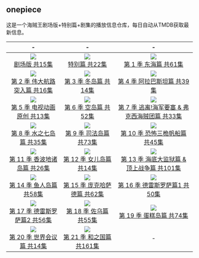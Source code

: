 ## onepiece

这是一个海贼王剧场版+特别篇+剧集的播放信息仓库，每日自动从TMDB获取最新信息。

|  -  |  -  |  -  | 
|:---:|:---:|:---:| 
| <img src='https://image.tmdb.org/t/p/w300_and_h450_bestv2/4floYRInCRdi6Nk85lLQzGPbV5K.jpg' max-width='300'/> <br> [剧场版 共15集](https://onepiece.aliang.link/index.html) | <img src='https://image.tmdb.org/t/p/w300_and_h450_bestv2/AidpQUAWUfPOVC91u47Ceb9a6Pb.jpg' max-width='300'/> <br> [特别篇 共22集](https://onepiece.aliang.link/op/S00.html) | <img src='https://image.tmdb.org/t/p/w300_and_h450_bestv2/tH0pYsyCcwPVT6bK2AzvocmClMN.jpg' max-width='300'/> <br> [第 1 季 东海篇 共61集](https://onepiece.aliang.link/op/S01.html) | 
| <img src='https://image.tmdb.org/t/p/w300_and_h450_bestv2/tPXGVYMEMbfrn9rfUuRUVodkHNv.jpg' max-width='300'/> <br> [第 2 季 伟大航路突入篇 共16集](https://onepiece.aliang.link/op/S02.html) | <img src='https://image.tmdb.org/t/p/w300_and_h450_bestv2/dhE94iPUZvM17rcrVewijmcf8oC.jpg' max-width='300'/> <br> [第 3 季 冬岛篇 共14集](https://onepiece.aliang.link/op/S03.html) | <img src='https://image.tmdb.org/t/p/w300_and_h450_bestv2/skTBiTJOz1wwgOZ8NodrC5JOvut.jpg' max-width='300'/> <br> [第 4 季 阿拉巴斯坦篇 共39集](https://onepiece.aliang.link/op/S04.html) | 
| <img src='https://image.tmdb.org/t/p/w300_and_h450_bestv2/zUFLxyhHvUlqJVPgPvIPyABNKsg.jpg' max-width='300'/> <br> [第 5 季 电视动画原创 共13集](https://onepiece.aliang.link/op/S05.html) | <img src='https://image.tmdb.org/t/p/w300_and_h450_bestv2/kn00jIwLinqNWctiIDq0IXOKahD.jpg' max-width='300'/> <br> [第 6 季 空岛篇 共52集](https://onepiece.aliang.link/op/S06.html) | <img src='https://image.tmdb.org/t/p/w300_and_h450_bestv2/xEzSywoL2XlMz67Yg7qXvnRvfK9.jpg' max-width='300'/> <br> [第 7 季 逃离!海军要塞 & 弗克西海贼团篇 共33集](https://onepiece.aliang.link/op/S07.html) | 
| <img src='https://image.tmdb.org/t/p/w300_and_h450_bestv2/48FOkpW91bmOArsOeOsVuNBk3nv.jpg' max-width='300'/> <br> [第 8 季 水之七岛篇 共35集](https://onepiece.aliang.link/op/S08.html) | <img src='https://image.tmdb.org/t/p/w300_and_h450_bestv2/tqjQXwb9CELyZgpbJpSRFdifVz0.jpg' max-width='300'/> <br> [第 9 季 司法岛篇 共73集](https://onepiece.aliang.link/op/S09.html) | <img src='https://image.tmdb.org/t/p/w300_and_h450_bestv2/tnri1uxhXHZcp3OmON3aB6WCICT.jpg' max-width='300'/> <br> [第 10 季 恐怖三桅帆船篇 共45集](https://onepiece.aliang.link/op/S10.html) | 
| <img src='https://image.tmdb.org/t/p/w300_and_h450_bestv2/5nrvutAGZZbos6HgJeCbrMF2KnZ.jpg' max-width='300'/> <br> [第 11 季 香波地诸岛篇 共26集](https://onepiece.aliang.link/op/S11.html) | <img src='https://image.tmdb.org/t/p/w300_and_h450_bestv2/j1zQbP8KQNTzqrybhkDMPtdpEJx.jpg' max-width='300'/> <br> [第 12 季 女儿岛篇 共14集](https://onepiece.aliang.link/op/S12.html) | <img src='https://image.tmdb.org/t/p/w300_and_h450_bestv2/22IZx1kwvQXQKPomIyKABJbu7pX.jpg' max-width='300'/> <br> [第 13 季 海底大监狱篇 & 顶上战争篇 共101集](https://onepiece.aliang.link/op/S13.html) | 
| <img src='https://image.tmdb.org/t/p/w300_and_h450_bestv2/seZqgkv7CvviGLqQHt5Tg9UJBov.jpg' max-width='300'/> <br> [第 14 季 鱼人岛篇 共58集](https://onepiece.aliang.link/op/S14.html) | <img src='https://image.tmdb.org/t/p/w300_and_h450_bestv2/siSVRGjnGEhf2Vud4T1rzSVhl7j.jpg' max-width='300'/> <br> [第 15 季 庞克哈萨德篇 共62集](https://onepiece.aliang.link/op/S15.html) | <img src='https://image.tmdb.org/t/p/w300_and_h450_bestv2/ryZg2BtRo4MVqEuT3A3KST1noCB.jpg' max-width='300'/> <br> [第 16 季 德雷斯罗萨篇1 共50集](https://onepiece.aliang.link/op/S16.html) | 
| <img src='https://image.tmdb.org/t/p/w300_and_h450_bestv2/1Gcu7XnElckyYX6haN3ipE8Kp64.jpg' max-width='300'/> <br> [第 17 季 德雷斯罗萨篇2 共56集](https://onepiece.aliang.link/op/S17.html) | <img src='https://image.tmdb.org/t/p/w300_and_h450_bestv2/w60lVx4BJP6QNyYXtqEpGHLKTWa.jpg' max-width='300'/> <br> [第 18 季 佐乌篇 共55集](https://onepiece.aliang.link/op/S18.html) | <img src='https://image.tmdb.org/t/p/w300_and_h450_bestv2/d5DBnueuh9LXxjMjPVU2DJYACS9.jpg' max-width='300'/> <br> [第 19 季 蛋糕岛篇 共74集](https://onepiece.aliang.link/op/S19.html) | 
| <img src='https://image.tmdb.org/t/p/w300_and_h450_bestv2/ul5FwCLsi20LZIYd5DNI9NbFvNw.jpg' max-width='300'/> <br> [第 20 季 世界会议篇 共14集](https://onepiece.aliang.link/op/S20.html) | <img src='https://image.tmdb.org/t/p/w300_and_h450_bestv2/957u8IIqwPTgtubSIaBI4bPtGzn.jpg' max-width='300'/> <br> [第 21 季 和之国篇 共161集](https://onepiece.aliang.link/op/S21.html) | - | 
